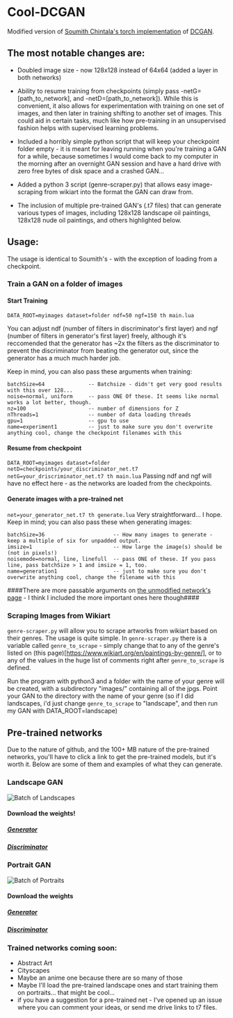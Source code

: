# Cool-DCGAN
Modified version of [Soumith Chintala's torch implementation](https://github.com/soumith/dcgan.torch) of [DCGAN](https://arxiv.org/pdf/1511.06434.pdf). 

## The most notable changes are:
* Doubled image size - now 128x128 instead of 64x64 (added a layer in both networks)

* Ability to resume training from checkpoints (simply pass -netG=[path_to_network], and -netD=[path_to_network]). While this is convenient, it also allows for experimentation with training on one set of images, and then later in training shifting to another set of images. This could aid in certain tasks, much like how pre-training in an unsupervised fashion helps with supervised learning problems.

* Included a horribly simple python script that will keep your checkpoint folder empty - it is meant for leaving running when you're training a GAN for a while, because sometimes I would come back to my computer in the morning after an overnight GAN session and have a hard drive with zero free bytes of disk space and a crashed GAN...

* Added a python 3 script (genre-scraper.py) that allows easy image-scraping from wikiart into the format the GAN can draw from.

* The inclusion of multiple pre-trained GAN's (.t7 files) that can generate various types of images, including 128x128 landscape oil paintings, 128x128 nude oil paintings, and others highlighted below.



## Usage:
The usage is identical to Soumith's - with the exception of loading from a checkpoint.

### Train a GAN on a folder of images

#### Start Training ####
`
DATA_ROOT=myimages dataset=folder ndf=50 ngf=150 th main.lua
`

You can adjust ndf (number of filters in discriminator's first layer) and ngf (number of filters in generator's first layer) freely, although it's reccomended that the generator has ~2x the filters as the discriminator to prevent the discriminator from beating the generator out, since the generator has a much much harder job.

Keep in mind, you can also pass these arguments when training:
```
batchSize=64              -- Batchsize - didn't get very good results with this over 128...
noise=normal, uniform     -- pass ONE Of these. It seems like normal works a lot better, though.
nz=100                    -- number of dimensions for Z
nThreads=1                -- number of data loading threads
gpu=1                     -- gpu to use
name=experiment1          -- just to make sure you don't overwrite anything cool, change the checkpoint filenames with this
```


#### Resume from checkpoint ####
`
DATA_ROOT=myimages dataset=folder netD=checkpoints/your_discriminator_net.t7 netG=your_driscriminator_net.t7 th main.lua
`
Passing ndf and ngf will have no effect here - as the networks are loaded from the checkpoints.

#### Generate images with a pre-trained net ####
`
net=your_generator_net.t7 th generate.lua
`
Very straightforward... I hope. Keep in mind; you can also pass these when generating images:
```
batchSize=36                      -- How many images to generate - keep a multiple of six for unpadded output.
imsize=1                          -- How large the image(s) should be (not in pixels!)
noisemode=normal, line, linefull  -- pass ONE of these. If you pass line, pass batchSize > 1 and imsize = 1, too.
name=generation1                  -- just to make sure you don't overwrite anything cool, change the filename with this
```
####There are more passable arguments on [the unmodified network's page](https://github.com/soumith/dcgan.torch#all-training-options) - I think I included the more important ones here though####

### Scraping Images from Wikiart ###
`genre-scraper.py` will allow you to scrape artworks from wikiart based on their genres. The usage is quite simple.
In `genre-scraper.py` there is a variable called `genre_to_scrape` - simply change that to any of the genre's listed on (this page)[https://www.wikiart.org/en/paintings-by-genre/], or to any of the values in the huge list of comments right after `genre_to_scrape` is defined. 

Run the program with python3 and a folder with the name of your genre will be created, with a subdirectory "images/" containing all of the jpgs. Point your GAN to the directory with the name of your genre (so if I did landscapes, i'd just change `genre_to_scrape` to "landscape", and then run my GAN with DATA_ROOT=landscape)


## Pre-trained networks ##
Due to the nature of github, and the 100+ MB nature of the pre-trained networks, you'll have to click a link to get the pre-trained models, but it's worth it. Below are some of them and examples of what they can generate.


### Landscape GAN ###
![Batch of Landscapes](https://raw.githubusercontent.com/robbiebarrat/Cool-DCGAN/master/images/landscapenet_waifu2x.png)
#### Download the weights! ####
##### [Generator](https://drive.google.com/open?id=0B-_m9VM1w1bKUFBmV09VOWlmNG8) #####

##### [Discriminator](https://drive.google.com/open?id=0B-_m9VM1w1bKaC1MRkNiMHp0VHM) #####

### Portrait GAN ###
![Batch of Portraits](https://raw.githubusercontent.com/robbiebarrat/Cool-DCGAN/master/images/portraitnet_waifu2x.png)
#### Download the weights ####
##### [Generator](https://drive.google.com/open?id=0B-_m9VM1w1bKUXhmazg2eVF0bTA) #####

##### [Discriminator](https://drive.google.com/open?id=0B-_m9VM1w1bKMVh4S21BNlhzNEE) #####

### Trained networks coming soon: ###
* Abstract Art
* Cityscapes
* Maybe an anime one because there are so many of those
* Maybe I'll load the pre-trained landscape ones and start training them on portraits... that might be cool...
* if you have a suggestion for a pre-trained net - I've opened up an issue where you can comment your ideas, or send me drive links to t7 files.
